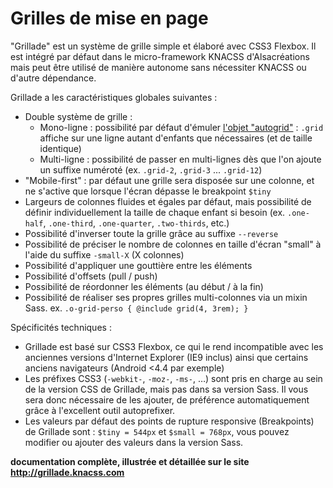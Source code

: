 # Grilles de mise en page

"Grillade" est un système de grille simple et élaboré avec CSS3 Flexbox. Il est intégré par défaut dans le micro-framework KNACSS d'Alsacréations mais peut être utilisé de manière autonome sans nécessiter KNACSS ou d'autre dépendance.

Grillade a les caractéristiques globales suivantes :

- Double système de grille :
  - Mono-ligne : possibilité par défaut d'émuler [l'objet "autogrid"](http://codepen.io/raphaelgoetter/pen/KMgBJd?editors=1100) : `.grid` affiche sur une ligne autant d'enfants que nécessaires (et de taille identique)
  - Multi-ligne : possibilité de passer en multi-lignes dès que l'on ajoute un suffixe numéroté (ex. `.grid-2`, `.grid-3` ... `.grid-12`)
- "Mobile-first" : par défaut une grille sera disposée sur une colonne, et ne s'active que lorsque l'écran dépasse le breakpoint `$tiny`
- Largeurs de colonnes fluides et égales par défaut, mais possibilité de définir individuellement la taille de chaque enfant si besoin (ex. `.one-half`, `.one-third`, `.one-quarter`, `.two-thirds`, etc.)
- Possibilité d'inverser toute la grille grâce au suffixe `--reverse`
- Possibilité de préciser le nombre de colonnes en taille d'écran "small" à l'aide du suffixe `-small-X` (X colonnes)
- Possibilité d'appliquer une gouttière entre les éléments
- Possibilité d'offsets (pull / push)
- Possibilité de réordonner les éléments (au début / à la fin)
- Possibilité de réaliser ses propres grilles multi-colonnes via un mixin Sass. ex. `.o-grid-perso { @include grid(4, 3rem); }`

Spécificités techniques :

- Grillade est basé sur CSS3 Flexbox, ce qui le rend incompatible avec les anciennes versions d'Internet Explorer (IE9 inclus) ainsi que certains anciens navigateurs (Android &lt;4.4 par exemple)
- Les préfixes CSS3 (`-webkit-`, `-moz-`, `-ms-`, …) sont pris en charge au sein de la version CSS de Grillade, mais pas dans sa version Sass. Il vous sera donc nécessaire de les ajouter, de préférence automatiquement grâce à l'excellent outil autoprefixer.
- Les valeurs par défaut des points de rupture responsive (Breakpoints) de Grillade sont : `$tiny = 544px` et `$small = 768px`, vous pouvez modifier ou ajouter des valeurs dans la version Sass.

**documentation complète, illustrée et détaillée sur le site http://grillade.knacss.com**
